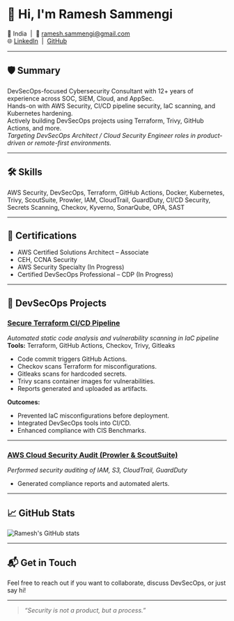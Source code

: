 # 👋 Hi, I'm Ramesh Sammengi

📍 India &nbsp;|&nbsp; 📧 ramesh.sammengi@gmail.com  
🌐 [LinkedIn](https://www.linkedin.com/in/ramesh-babu-sammengi-63a0a1b4/) &nbsp;|&nbsp; [GitHub](https://github.com/rameshsammengi)

---

## 🛡️ Summary

DevSecOps-focused Cybersecurity Consultant with 12+ years of experience across SOC, SIEM, Cloud, and AppSec.  
Hands-on with AWS Security, CI/CD pipeline security, IaC scanning, and Kubernetes hardening.  
Actively building DevSecOps projects using Terraform, Trivy, GitHub Actions, and more.  
_Targeting DevSecOps Architect / Cloud Security Engineer roles in product-driven or remote-first environments._

---

## 🛠️ Skills

AWS Security, DevSecOps, Terraform, GitHub Actions, Docker, Kubernetes, Trivy, ScoutSuite, Prowler, IAM, CloudTrail, GuardDuty, CI/CD Security, Secrets Scanning, Checkov, Kyverno, SonarQube, OPA, SAST

---

## 🏅 Certifications

- AWS Certified Solutions Architect – Associate
- CEH, CCNA Security
- AWS Security Specialty (In Progress)
- Certified DevSecOps Professional – CDP (In Progress)

---

## 🚀 DevSecOps Projects

### [Secure Terraform CI/CD Pipeline](https://github.com/rameshsammengi/devsecops-portfolio)
_Automated static code analysis and vulnerability scanning in IaC pipeline_  
**Tools:** Terraform, GitHub Actions, Checkov, Trivy, Gitleaks

- Code commit triggers GitHub Actions.
- Checkov scans Terraform for misconfigurations.
- Gitleaks scans for hardcoded secrets.
- Trivy scans container images for vulnerabilities.
- Reports generated and uploaded as artifacts.

**Outcomes:**  
- Prevented IaC misconfigurations before deployment.  
- Integrated DevSecOps tools into CI/CD.  
- Enhanced compliance with CIS Benchmarks.

---

### [AWS Cloud Security Audit (Prowler & ScoutSuite)](https://github.com/rameshsammengi/aws-security-audit)
_Performed security auditing of IAM, S3, CloudTrail, GuardDuty_  
- Generated compliance reports and automated alerts.

---

## 📈 GitHub Stats

![Ramesh's GitHub stats](https://github-readme-stats.vercel.app/api?username=rameshsammengi&show_icons=true&theme=radical)

---

## 📬 Get in Touch

Feel free to reach out if you want to collaborate, discuss DevSecOps, or just say hi!

---

> *“Security is not a product, but a process.”*

